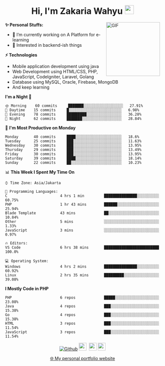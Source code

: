 <h1 align="center">Hi, I'm Zakaria Wahyu <img src="https://github.com/TheDudeThatCode/TheDudeThatCode/blob/master/Assets/Hi.gif" width="29px"></h1>

<img align="right" alt="GIF" height="175px" src="https://www.nayakapratama.co.id/wp-content/uploads/2019/07/Website-Maintenance.gif" />

**✨ Personal Stuffs:**
- 🔭 I’m currently working on A Platform for e-learning 
- 🌱 Interested in backend-ish things

**⚡ Technologies**
- Mobile application development using java
- Web Development using HTML/CSS, PHP, JavaScript, CodeIgniter, Laravel, Golang
- Database using MySQL, Oracle, Firebase, MongoDB
- And keep learning

<!--START_SECTION:waka-->
**I'm a Night 🦉** 

```text
🌞 Morning    60 commits     ███████░░░░░░░░░░░░░░░░░░   27.91% 
🌆 Daytime    15 commits     █░░░░░░░░░░░░░░░░░░░░░░░░   6.98% 
🌃 Evening    78 commits     █████████░░░░░░░░░░░░░░░░   36.28% 
🌙 Night      62 commits     ███████░░░░░░░░░░░░░░░░░░   28.84%

```
📅 **I'm Most Productive on Monday** 

```text
Monday       40 commits     ████░░░░░░░░░░░░░░░░░░░░░   18.6% 
Tuesday      25 commits     ███░░░░░░░░░░░░░░░░░░░░░░   11.63% 
Wednesday    30 commits     ███░░░░░░░░░░░░░░░░░░░░░░   13.95% 
Thursday     29 commits     ███░░░░░░░░░░░░░░░░░░░░░░   13.49% 
Friday       30 commits     ███░░░░░░░░░░░░░░░░░░░░░░   13.95% 
Saturday     39 commits     ████░░░░░░░░░░░░░░░░░░░░░   18.14% 
Sunday       22 commits     ██░░░░░░░░░░░░░░░░░░░░░░░   10.23%

```


📊 **This Week I Spent My Time On** 

```text
⌚︎ Time Zone: Asia/Jakarta

💬 Programming Languages: 
C                        4 hrs 1 min         ███████████████░░░░░░░░░░   60.75% 
PHP                      1 hr 43 mins        ██████░░░░░░░░░░░░░░░░░░░   25.94% 
Blade Template           43 mins             ██░░░░░░░░░░░░░░░░░░░░░░░   10.84% 
Other                    5 mins              ░░░░░░░░░░░░░░░░░░░░░░░░░   1.33% 
JavaScript               3 mins              ░░░░░░░░░░░░░░░░░░░░░░░░░   0.97%

🔥 Editors: 
VS Code                  6 hrs 38 mins       █████████████████████████   100.0%

💻 Operating System: 
Windows                  4 hrs 2 mins        ███████████████░░░░░░░░░░   60.92% 
Linux                    2 hrs 35 mins       █████████░░░░░░░░░░░░░░░░   39.08%

```

**I Mostly Code in PHP** 

```text
PHP                      6 repos             █████░░░░░░░░░░░░░░░░░░░░   23.08% 
Java                     4 repos             ███░░░░░░░░░░░░░░░░░░░░░░   15.38% 
Go                       4 repos             ███░░░░░░░░░░░░░░░░░░░░░░   15.38% 
HTML                     3 repos             ███░░░░░░░░░░░░░░░░░░░░░░   11.54% 
JavaScript               3 repos             ███░░░░░░░░░░░░░░░░░░░░░░   11.54%

```



<!--END_SECTION:waka-->

<p align="center">
<a href="https://github.com/zakariawahyu" target="_blank"><img alt="Github" src="https://img.shields.io/badge/GitHub-%2312100E.svg?&style=for-the-badge&logo=Github&logoColor=white" /></a>
<a href="https://www.twitter.com/_zakariawahyu"><img src="https://img.shields.io/badge/twitter-%231DA1F2.svg?&style=for-the-badge&logo=twitter&logoColor=white" height=25></a> 
<a href="https://www.linkedin.com/in/zakariawahyu"><img src="https://img.shields.io/badge/linkedin-%230077B5.svg?&style=for-the-badge&logo=linkedin&logoColor=white" height=25></a> 
<a href="https://www.instagram.com/_zakariawahyu"><img src="https://img.shields.io/badge/instagram-%23E4405F.svg?&style=for-the-badge&logo=instagram&logoColor=white" height=25></a></p>
<p align="center"><a href="https://www.zakariawahyu.site">🌐 My personal portfolio website</a></p>
